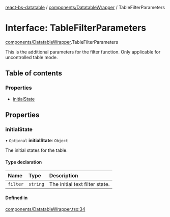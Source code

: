 [react-bs-datatable](../README.md) / [components/DatatableWrapper](../modules/components_DatatableWrapper.md) / TableFilterParameters

# Interface: TableFilterParameters

[components/DatatableWrapper](../modules/components_DatatableWrapper.md).TableFilterParameters

This is the additional parameters for the filter function.
Only applicable for uncontrolled table mode.

## Table of contents

### Properties

- [initialState](components_DatatableWrapper.TableFilterParameters.md#initialstate)

## Properties

### initialState

• `Optional` **initialState**: `Object`

The initial states for the table.

#### Type declaration

| Name | Type | Description |
| :------ | :------ | :------ |
| `filter` | `string` | The initial text filter state. |

#### Defined in

[components/DatatableWrapper.tsx:34](https://github.com/imballinst/react-bs-datatable/blob/eac35b9/src/components/DatatableWrapper.tsx#L34)
